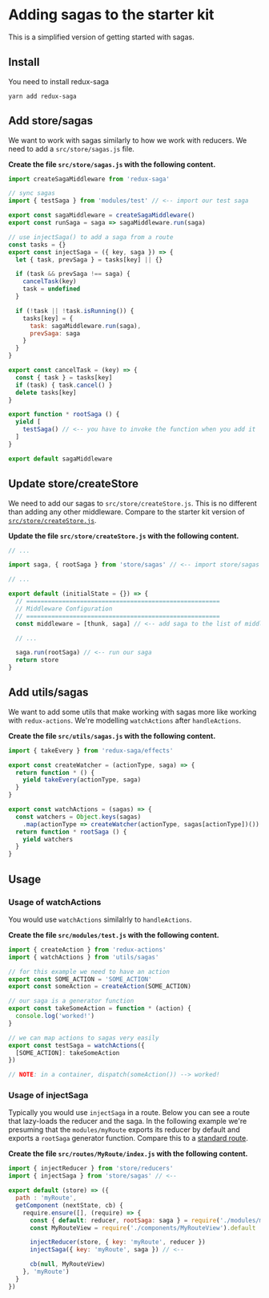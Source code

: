 # Adding sagas to the starter kit
This is a simplified version of getting started with sagas.

## Install
You need to install redux-saga

```
yarn add redux-saga
```

## Add store/sagas
We want to work with sagas similarly to how we work with reducers. We need to add a `src/store/sagas.js` file.

**Create the file `src/store/sagas.js` with the following content.**

```js
import createSagaMiddleware from 'redux-saga'

// sync sagas
import { testSaga } from 'modules/test' // <-- import our test saga

export const sagaMiddleware = createSagaMiddleware()
export const runSaga = saga => sagaMiddleware.run(saga)

// use injectSaga() to add a saga from a route
const tasks = {}
export const injectSaga = ({ key, saga }) => {
  let { task, prevSaga } = tasks[key] || {}

  if (task && prevSaga !== saga) {
    cancelTask(key)
    task = undefined
  }

  if (!task || !task.isRunning()) {
    tasks[key] = {
      task: sagaMiddleware.run(saga),
      prevSaga: saga
    }
  }
}

export const cancelTask = (key) => {
  const { task } = tasks[key]
  if (task) { task.cancel() }
  delete tasks[key]
}

export function * rootSaga () {
  yield [
    testSaga() // <-- you have to invoke the function when you add it
  ]
}

export default sagaMiddleware

```

## Update store/createStore
We need to add our sagas to `src/store/createStore.js`. This is no different than adding any other middleware. Compare to the starter kit version of [`src/store/createStore.js`](https://github.com/davezuko/react-redux-starter-kit/blob/master/src/store/createStore.js).

**Update the file `src/store/createStore.js` with the following content.**

```js
// ...

import saga, { rootSaga } from 'store/sagas' // <-- import store/sagas

// ...

export default (initialState = {}) => {
  // ======================================================
  // Middleware Configuration
  // ======================================================
  const middleware = [thunk, saga] // <-- add saga to the list of middleware

  // ...

  saga.run(rootSaga) // <-- run our saga
  return store
}

```

## Add utils/sagas
We want to add some utils that make working with sagas more like working with `redux-actions`. We're modelling `watchActions` after `handleActions`.

**Create the file `src/utils/sagas.js` with the following content.**

```js
import { takeEvery } from 'redux-saga/effects'

export const createWatcher = (actionType, saga) => {
  return function * () {
    yield takeEvery(actionType, saga)
  }
}

export const watchActions = (sagas) => {
  const watchers = Object.keys(sagas)
    .map(actionType => createWatcher(actionType, sagas[actionType])())
  return function * rootSaga () {
    yield watchers
  }
}

```
## Usage

### Usage of watchActions
You would use `watchActions` similalrly to `handleActions`.

**Create the file `src/modules/test.js` with the following content.**

```js
import { createAction } from 'redux-actions'
import { watchActions } from 'utils/sagas'

// for this example we need to have an action
export const SOME_ACTION = 'SOME_ACTION'
export const someAction = createAction(SOME_ACTION)

// our saga is a generator function
export const takeSomeAction = function * (action) {
  console.log('worked!')
}

// we can map actions to sagas very easily
export const testSaga = watchActions({
  [SOME_ACTION]: takeSomeAction
})

// NOTE: in a container, dispatch(someAction()) --> worked!

```

### Usage of injectSaga
Typically you would use `injectSaga` in a route. Below you can see a route that lazy-loads the reducer and the saga. In the following example we're presuming that the `modules/myRoute` exports its reducer by default and exports a `rootSaga` generator function. Compare this to a [standard route](../routes/standard-route.md).

**Create the file `src/routes/MyRoute/index.js` with the following content.**

```js
import { injectReducer } from 'store/reducers'
import { injectSaga } from 'store/sagas' // <--

export default (store) => ({
  path : 'myRoute',
  getComponent (nextState, cb) {
    require.ensure([], (require) => {
      const { default: reducer, rootSaga: saga } = require('./modules/myRoute') // <--
      const MyRouteView = require('./components/MyRouteView').default

      injectReducer(store, { key: 'myRoute', reducer })
      injectSaga({ key: 'myRoute', saga }) // <--

      cb(null, MyRouteView)
    }, 'myRoute')
  }
})

```
